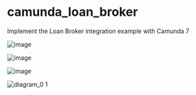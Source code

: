 # camunda_loan_broker
Implement the Loan Broker integration example with Camunda 7

![image](https://user-images.githubusercontent.com/28674910/168244265-2b8577c4-fb98-4296-bbc2-d1789823815a.png)

![image](https://user-images.githubusercontent.com/28674910/168244318-45077867-9eee-42a0-8b20-b76079d99de7.png)

![image](https://user-images.githubusercontent.com/28674910/168244329-79240c22-da77-43b3-ae8f-3b29cba30d6e.png)

![diagram_0 1](https://user-images.githubusercontent.com/28674910/168244408-a51abc1f-f569-4fe5-9034-0cffd5a1d9e1.png)
